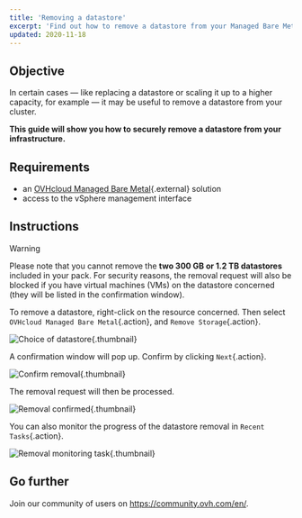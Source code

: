 ```yaml
---
title: 'Removing a datastore'
excerpt: 'Find out how to remove a datastore from your Managed Bare Metal'
updated: 2020-11-18
---
```


## Objective

In certain cases — like replacing a datastore or scaling it up to a higher capacity, for example — it may be useful to remove a datastore from your cluster.

**This guide will show you how to securely remove a datastore from your infrastructure.**

## Requirements

* an [OVHcloud Managed Bare Metal](https://www.ovh.ie/private-cloud/){.external} solution
* access to the vSphere management interface

## Instructions

> [!warning]
>
> Please note that you cannot remove the  **two 300 GB or 1.2 TB datastores** included in your pack. For security reasons, the removal request will also be blocked if you have virtual machines (VMs) on the datastore concerned (they will be listed in the confirmation window).
> 

To remove a datastore, right-click on the resource concerned. Then select `OVHcloud Managed Bare Metal`{.action}, and `Remove Storage`{.action}.

![Choice of datastore](removestorage_01.png){.thumbnail}

A confirmation window will pop up. Confirm by clicking `Next`{.action}.

![Confirm removal](removestorage_02.png){.thumbnail}

The removal request will then be processed.

![Removal confirmed](removestorage_03.png){.thumbnail}

You can also monitor the progress of the datastore removal in `Recent Tasks`{.action}.

![Removal monitoring task](removedatastore.png){.thumbnail}

## Go further

Join our community of users on <https://community.ovh.com/en/>.
